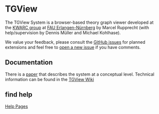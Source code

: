# TGView
The TGView System is a browser-based theory graph viewer developed at the [KWARC group](http://kwarc.info) at [FAU Erlangen-Nürnberg](http://www.fau.de) by Marcel Rupprecht (with help/supervision by Dennis Müller and Michael Kohlhase).  

We value your feedback, please consult the [GitHub issues](issues/) for planned extensions and feel free to [open  a new issue](issues/new) if you have comments. 

## Documentation
There is a [paper](https://kwarc.info/kohlhase/submit/mathui17-tgview.pdf) that describes
the system at a conceptual level. Technical information can be found in the [TGView Wiki](/wiki)

## find help
[Help Pages](https://github.com/UniFormal/TGView/wiki/Help-Pages)



